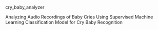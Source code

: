 cry_baby_analyzer

Analyzing Audio Recordings of Baby Cries Using Supervised Machine Learning Classification Model for Cry Baby Recognition
